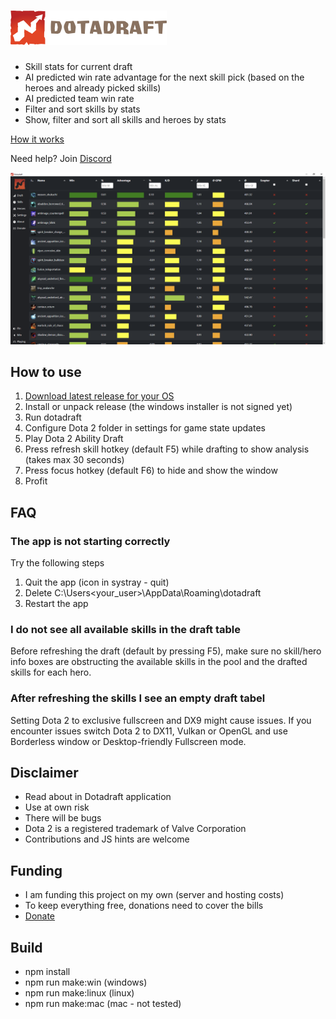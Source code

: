 # ![dotadraft logo](https://raw.githubusercontent.com/dotadraft/dotadraft_ui/master/assets/logo.png "Dotadraft")

- Skill stats for current draft
- AI predicted win rate advantage for the next skill pick (based on the heroes and already picked skills)
- AI predicted team win rate 
- Filter and sort skills by stats
- Show, filter and sort all skills and heroes by stats 

[How it works](https://www.youtube.com/watch?v=hCMO2ZYyIDU)

Need help? Join [Discord](https://discord.gg/ZNPM4AV2gh)

![dotadraft screenshot](https://raw.githubusercontent.com/dotadraft/dotadraft_ui/master/images/screenshot.png "Dotadraft")

## How to use

1. [Download latest release for your OS](https://github.com/dotadraft/dotadraft_ui/releases)
2. Install or unpack release (the windows installer is not signed yet)
3. Run dotadraft
4. Configure Dota 2 folder in settings for game state updates
5. Play Dota 2 Ability Draft
6. Press refresh skill hotkey (default F5) while drafting to show analysis (takes max 30 seconds)
7. Press focus hotkey (default F6) to hide and show the window
8. Profit

## FAQ

### The app is not starting correctly

Try the following steps

1. Quit the app (icon in systray - quit)
2. Delete C:\Users\<your_user>\AppData\Roaming\dotadraft
3. Restart the app

### I do not see all available skills in the draft table

Before refreshing the draft (default by pressing F5), make sure no skill/hero info boxes are obstructing the available skills in the pool and the drafted skills for each hero.

### After refreshing the skills I see an empty draft tabel

Setting Dota 2 to exclusive fullscreen and DX9 might cause issues.
If you encounter issues switch Dota 2 to DX11, Vulkan or OpenGL and use Borderless window or Desktop-friendly Fullscreen mode.

## Disclaimer

- Read about in Dotadraft application
- Use at own risk
- There will be bugs
- Dota 2 is a registered trademark of Valve Corporation
- Contributions and JS hints are welcome

## Funding

- I am funding this project on my own (server and hosting costs)
- To keep everything free, donations need to cover the bills
- [Donate](https://www.paypal.com/donate?hosted_button_id=DM426FKQMXSRA)

## Build

- npm install
- npm run make:win (windows)
- npm run make:linux (linux)
- npm run make:mac (mac - not tested)
